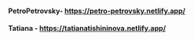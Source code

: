 #### PetroPetrovsky- https://petro-petrovsky.netlify.app/
#### Tatiana - https://tatianatishininova.netlify.app/
